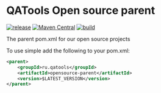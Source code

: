 # QATools Open source parent

[![release](http://github-release-version.herokuapp.com/github/qatools/opensource-parent/release.svg?style=flat)](https://github.com/qatools/opensource-parent/releases/latest)
[![Maven Central](https://maven-badges.herokuapp.com/maven-central/ru.qatools/opensource-parent/badge.svg?style=flat)](https://maven-badges.herokuapp.com/maven-central/ru.qatools/opensource-parent)
[![build](https://img.shields.io/jenkins/s/http/ci.qatools.ru/opensource-parent_master-deploy.svg?style=flat)](http://ci.qatools.ru/job/opensource-parent_master-deploy/lastBuild/)

The parent pom.xml for our open source projects

To use simple add the following to your pom.xml:

```xml
<parent>
    <groupId>ru.qatools</groupId>
    <artifactId>opensource-parent</artifactId>
    <version>$LATEST_VERSION</version>
</parent>
```